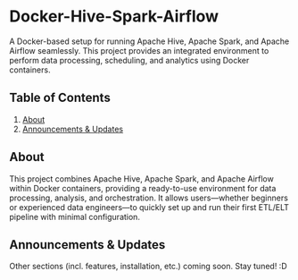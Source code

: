 # Docker-Hive-Spark-Airflow

A Docker-based setup for running Apache Hive, Apache Spark, and Apache Airflow seamlessly. This project provides an integrated environment to perform data processing, scheduling, and analytics using Docker containers.

## Table of Contents
1. [About](#about)
2. [Announcements & Updates](#announcements--updates)

## About

This project combines Apache Hive, Apache Spark, and Apache Airflow within Docker containers, providing a ready-to-use environment for data processing, analysis, and orchestration. It allows users—whether beginners or experienced data engineers—to quickly set up and run their first ETL/ELT pipeline with minimal configuration.

## Announcements & Updates

Other sections (incl. features, installation, etc.) coming soon. Stay tuned! :D
